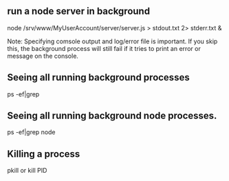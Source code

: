 ##  run a node server in background 

node /srv/www/MyUserAccount/server/server.js > stdout.txt 2> stderr.txt &

Note: Specifying comsole output and log/error file is important. If you skip this, the background process will still fail if it tries to print an error or message on the console.

##  Seeing all running background processes
ps -ef|grep

## Seeing all running background node processes.
ps -ef|grep node


## Killing a process
pkill <PID>
or kill PID
